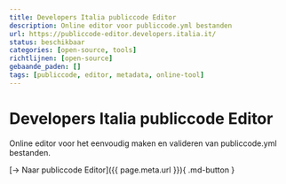 ```yaml
---
title: Developers Italia publiccode Editor
description: Online editor voor publiccode.yml bestanden
url: https://publiccode-editor.developers.italia.it/
status: beschikbaar
categories: [open-source, tools]
richtlijnen: [open-source]
gebaande_paden: []
tags: [publiccode, editor, metadata, online-tool]
---
```


# Developers Italia publiccode Editor

Online editor voor het eenvoudig maken en valideren van publiccode.yml bestanden.

[→ Naar publiccode Editor]({{ page.meta.url }}){ .md-button }
